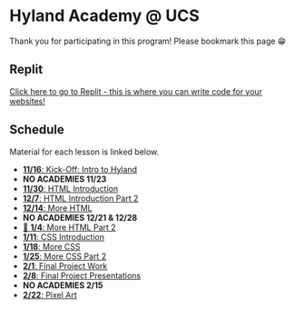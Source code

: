# Hyland Academy @ UCS
Thank you for participating in this program! Please bookmark this page 😁

## Replit
[Click here to go to Replit - this is where you can write code for your websites!](https://replit.com/)

## Schedule
Material for each lesson is linked below.

- [**11/16**: Kick-Off: Intro to Hyland](IntroHyland/StudentDesc.md)
- **NO ACADEMIES 11/23**
- [**11/30**: HTML Introduction](HtmlIntro/StudentDesc.md)
- [**12/7**: HTML Introduction Part 2](HtmlIntro2/StudentDesc.md)
- [**12/14**: More HTML](MoreHtml/StudentDesc.md)
- **NO ACADEMIES 12/21 & 12/28**
- [🌟 **1/4**: More HTML Part 2](MoreHtml2/StudentDesc.md)
- [**1/11**: CSS Introduction](CssIntro/StudentDesc.md)
- [**1/18**: More CSS](MoreCss/StudentDesc.md)
- [**1/25**: More CSS Part 2](MoreCss2/StudentDesc.md)
- [**2/1**: Final Project Work](FinalProject/StudentDesc.md)
- [**2/8**: Final Project Presentations](FinalProject/Presentations.md)
- **NO ACADEMIES 2/15**
- [**2/22**: Pixel Art](Piskel/StudentDesc.md)
